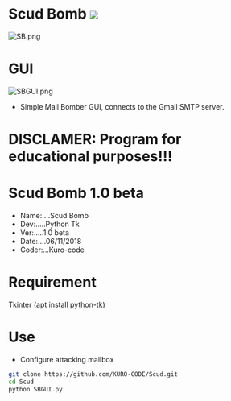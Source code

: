 # Scud Bomb ![](https://img.shields.io/badge/SCUD-Python-blue.svg)
![SB.png](https://github.com/KURO-CODE/Scud/blob/master/SB.png)

# GUI
![SBGUI.png](https://github.com/KURO-CODE/Scud/blob/master/SBGUI.png)

* Simple Mail Bomber GUI, connects to the Gmail SMTP server.

# DISCLAMER: Program for educational purposes!!!

# Scud Bomb 1.0 beta
* Name:....Scud Bomb
* Dev:.....Python Tk
* Ver:.....1.0 beta
* Date:....06/11/2018
* Coder:...Kuro-code

# Requirement
Tkinter (apt install python-tk)

# Use
* Configure attacking mailbox
```bash
git clone https://github.com/KURO-CODE/Scud.git
cd Scud
python SBGUI.py
```
